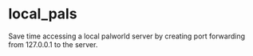# local_pals
Save time accessing a local palworld server by creating port forwarding from 127.0.0.1 to the server.
